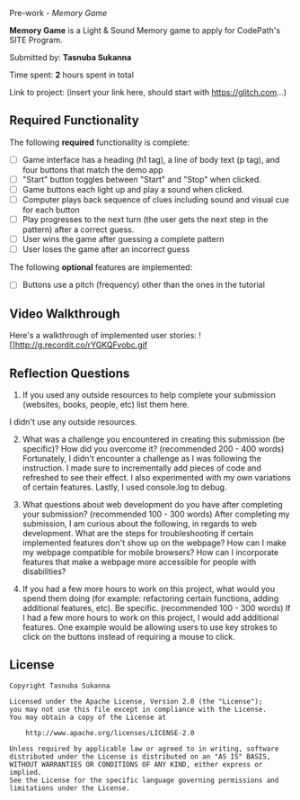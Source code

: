  Pre-work - *Memory Game*

**Memory Game** is a Light & Sound Memory game to apply for CodePath's SITE Program. 

Submitted by: **Tasnuba Sukanna**

Time spent: **2** hours spent in total

Link to project: (insert your link here, should start with https://glitch.com...)

## Required Functionality

The following **required** functionality is complete:

* [ ] Game interface has a heading (h1 tag), a line of body text (p tag), and four buttons that match the demo app
* [ ] "Start" button toggles between "Start" and "Stop" when clicked. 
* [ ] Game buttons each light up and play a sound when clicked. 
* [ ] Computer plays back sequence of clues including sound and visual cue for each button
* [ ] Play progresses to the next turn (the user gets the next step in the pattern) after a correct guess. 
* [ ] User wins the game after guessing a complete pattern
* [ ] User loses the game after an incorrect guess

The following **optional** features are implemented:

* [ ] Buttons use a pitch (frequency) other than the ones in the tutorial




## Video Walkthrough

Here's a walkthrough of implemented user stories:
![]http://g.recordit.co/rYGKQFvobc.gif


## Reflection Questions
1. If you used any outside resources to help complete your submission (websites, books, people, etc) list them here. 

I didn't use any outside resources.

2. What was a challenge you encountered in creating this submission (be specific)? How did you overcome it? (recommended 200 - 400 words) 
Fortunately, I didn't encounter a challenge as I was following the instruction. I made sure to incrementally add pieces of code and refreshed to see their effect. I also experimented with my own variations of certain features. Lastly, I used console.log to debug.

3. What questions about web development do you have after completing your submission? (recommended 100 - 300 words) 
After completing my submission, I am curious about the following, in regards to web development. What are the steps for troubleshooting if certain implemented features don't show up on the webpage? How can I make my webpage compatible for mobile browsers? How can I incorporate features that make a webpage more accessible for people with disabilities?

4. If you had a few more hours to work on this project, what would you spend them doing (for example: refactoring certain functions, adding additional features, etc). Be specific. (recommended 100 - 300 words) 
If I had a few more hours to work on this project, I would add additional features. One example would be allowing users to use key strokes to click on the buttons instead of requiring a mouse to click.



## License

    Copyright Tasnuba Sukanna

    Licensed under the Apache License, Version 2.0 (the "License");
    you may not use this file except in compliance with the License.
    You may obtain a copy of the License at

        http://www.apache.org/licenses/LICENSE-2.0

    Unless required by applicable law or agreed to in writing, software
    distributed under the License is distributed on an "AS IS" BASIS,
    WITHOUT WARRANTIES OR CONDITIONS OF ANY KIND, either express or implied.
    See the License for the specific language governing permissions and
    limitations under the License.
